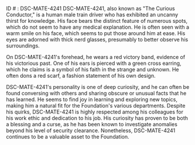 ID # : DSC-MATE-4241
DSC-MATE-4241, also known as "The Curious Conductor," is a human male train driver who has exhibited an uncanny thirst for knowledge. His face bears the distinct feature of numerous spots, which do not seem to have any medical explanation. He is often seen with a warm smile on his face, which seems to put those around him at ease. His eyes are adorned with thick nerd glasses, presumably to better observe his surroundings.

On DSC-MATE-4241's forehead, he wears a red victory band, evidence of his victorious past. One of his ears is pierced with a green cross earring, which he claims is a symbol of his faith in the strange and unknown. He often dons a red scarf, a fashion statement of his own design.

DSC-MATE-4241's personality is one of deep curiosity, and he can often be found conversing with others and sharing obscure or unusual facts that he has learned. He seems to find joy in learning and exploring new topics, making him a natural fit for the Foundation's various departments. Despite his quirks, DSC-MATE-4241 is highly respected among his colleagues for his work ethic and dedication to his job. His curiosity has proven to be both a blessing and a curse, as he has been known to investigate anomalies beyond his level of security clearance. Nonetheless, DSC-MATE-4241 continues to be a valuable asset to the Foundation.